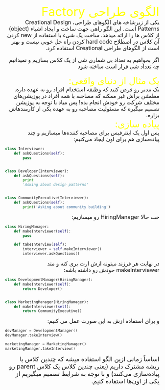 <div dir="rtl" style="font-size:40px; color:yellow">
الگوی طراحی Factory
</div>


<div dir="rtl" style="font-size:18px">
یکی از زیرشاخه های الگوهای طراحی، Creational Design Patterns است.
این الگو راهی جهت ساخت و ایجاد اشیاء (object) از کلاس ها را ارائه میدهد.
ساخت یک شیء با استفاده از new کردن آن کلاس در اصطلاح hard code کردن راه حل خوبی نیست و بهتر است از الگوهای طراحی Creational استفاده کرد.

اگر بخواهیم به تعداد بی شماری شی از یک کلاس بسازیم و نمیدانیم چه تعداد شی قرار است ساخته شود
</div>


<div dir="rtl" style="font-size:30px; color:yellow">
یک مثال از دنیای واقعی:
</div>

<div dir="rtl" style="font-size:18px">
یک مدیر رو فرض کنید که وظیفه استخدام افراد رو به عهده داره. مطمئنن براش غیر ممکنه که مصاحبه با همه افراد در پوزیشن‌های مختلف شرکت رو خودش انجام بده! پس میاد با توجه به پوزیشن تصمیم میگیره که مسئولیت مصاحبه رو به عهده یکی از کارمند‌هاش بزاره.
</div>

<div dir="rtl" style="font-size:30px; color:yellow">
پیاده سازی: 
</div>

<div dir="rtl" style="font-size:18px">
پس اول یک اینترفیس برای مصاحبه کننده‌ها میسازیم و چند پیاده‌سازی هم برای اون ایجاد می‌کنیم:
</div>

```python
class Interviewer:
    def askQuestions(self):
        pass


class Developer(Interviewer):
    def askQuestions(self):
        print
        'Asking about design patterns'


class CommunityExecutive(Interviewer):
    def askQuestions(self):
        print('Asking about community building')
```

<div dir="rtl" style="font-size:18px">
خب حالا HiringManager رو میسازیم:
</div>

```python
class HiringManager:
    def makeInterviewer(self):
        pass

    def takeInterview(self):
        interviewer = self.makeInterviewer()
        interviewer.askQuestions()
```

<div dir="rtl" style="font-size:18px">
در نهایت هر فرزند میتونه ازش ارث بری کنه و متد makeInterviewer خودش رو داشته باشه:
</div>

```python
class DevelopmentManager(HiringManager):
    def makeInterviewer(self):
        return Developer()


class MarketingManager(HiringManager):
    def makeInterviewer(self):
        return CommunityExecutive()
```

<div dir="rtl" style="font-size:18px">
و برای استفاده ازش به این صورت عمل می کنیم:
</div>

```python
devManager = DevelopmentManager()
devManager.takeInterview()

marketingManager = MarketingManager()
marketingManager.takeInterview()
```

<div dir="rtl" style="font-size:20px;">
اساساً زمانی ازین الگو استفاده میشه که چندین کلاس با ریشه مشترک داریم (یعنی چندین کلاس یک کلاس parent رو پیاده‌سازی می‌کنند) و با توجه به شرایط تصمیم میگیریم از یکی از اون‌ها استفاده کنیم.
</div>
